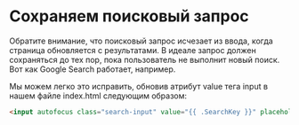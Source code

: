 # Сохраняем поисковый запрос

Обратите внимание, что поисковый запрос исчезает из ввода, когда страница обновляется с результатами. В идеале запрос должен сохраняться до тех пор, пока пользователь не выполнит новый поиск. Вот как Google Search работает, например.

Мы можем легко это исправить, обновив атрибут value тега input в нашем файле index.html следующим образом:

```html
<input autofocus class="search-input" value="{{ .SearchKey }}" placeholder="Enter a news topic" type="search" name="q">
```

